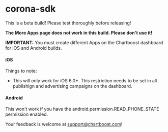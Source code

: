 corona-sdk
==========

This is a beta build! Please test thoroughly before releasing!

__The More Apps page does not work in this build. Please don't use it!__

__IMPORTANT:__ You must create different Apps on the Chartboost dashboard for iOS and Android builds.

#### iOS

Things to note:

* This will only work for iOS 6.0+. This restriction needs to be set in all publishign and advertising campaigns on the dashboard.

#### Android

This won't work if you have the android.permission.READ_PHONE_STATE permission enabled.

Your feedback is welcome at support@chartboost.com!
